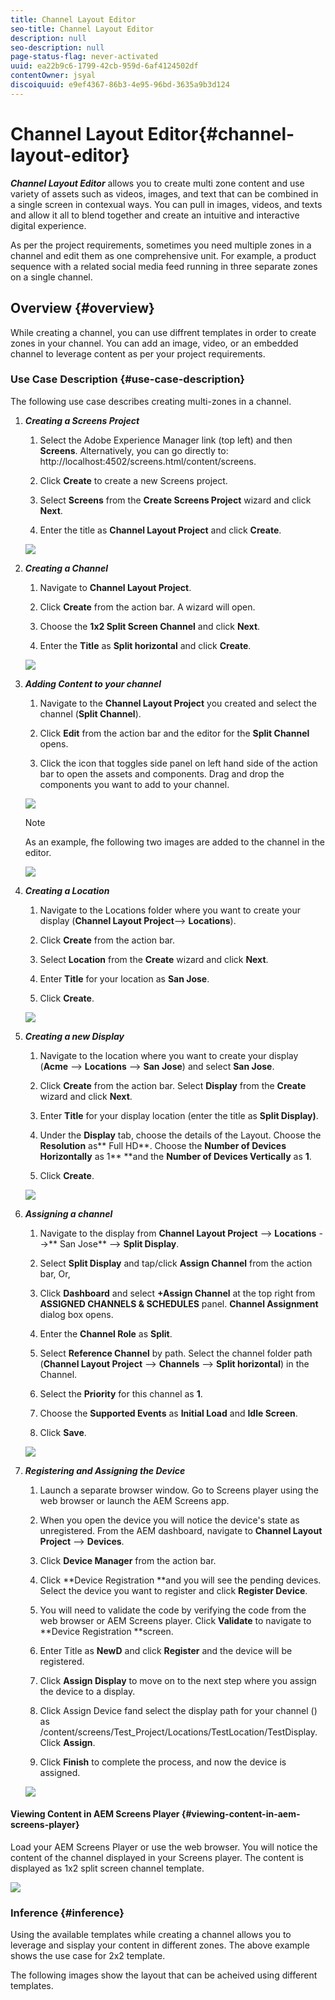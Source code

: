 ```yaml
---
title: Channel Layout Editor
seo-title: Channel Layout Editor
description: null
seo-description: null
page-status-flag: never-activated
uuid: ea22b9c6-1799-42cb-959d-6af4124502df
contentOwner: jsyal
discoiquuid: e9ef4367-86b3-4e95-96bd-3635a9b3d124
---
```


# Channel Layout Editor{#channel-layout-editor}

***Channel Layout Editor*** allows you to create multi zone content and use variety of assets such as videos, images, and text that can be combined in a single screen in contexual ways. You can pull in images, videos, and texts and allow it all to blend together and create an intuitive and interactive digital experience.

As per the project requirements, sometimes you need multiple zones in a channel and edit them as one comprehensive unit. For example, a product sequence with a related social media feed running in three separate zones on a single channel.

## Overview {#overview}

While creating a channel, you can use diffrent templates in order to create zones in your channel. You can add an image, video, or an embedded channel to leverage content as per your project requirements.

### Use Case Description {#use-case-description}

The following use case describes creating multi-zones in a channel.

1. ***Creating a Screens Project***

    1. Select the Adobe Experience Manager link (top left) and then **Screens**. Alternatively, you can ﻿go directly to: http://localhost:4502/screens.html/content/screens.
    1. Click **Create** to create a new Screens project.
    1. Select **Screens** from the **Create Screens Project** wizard and click **Next**. 
    
    1. Enter the title as **Channel Layout Project** and click **Create**.

   ![](assets/ch1.gif)

1. ***Creating a Channel***

    1. Navigate to **Channel Layout Project**.
    1. Click **Create** from the action bar. A wizard will open.
    1. Choose the **1x2 Split Screen Channel** and click **Next**. 
    
    1. Enter the **Title** as **Split horizontal** and click **Create**.

   ![](assets/channelcreation.gif)

1. ***Adding Content to your channel***

    1. Navigate to the **Channel Layout Project** you created and select the channel (**Split Channel**).
    
    1. Click **Edit** from the action bar and the editor for the **Split Channel** opens.
    
    1. Click the icon that toggles side panel on left hand side of the action bar to open the assets and components. Drag and drop the components you want to add to your channel.

   ![](assets/ch4.gif)

   >[!NOTE]
   >
   >As an example, fhe following two images are added to the channel in the editor.

   ![](assets/screen_shot_2018-02-08at123635pm.png)

1. ***Creating a Location***

    1. Navigate to the Locations folder where you want to create your display (**Channel Layout Project**--&gt; **Locations**).
    
    1. Click **Create** from the action bar. 
    1. Select **Location** from the **Create** wizard and click **Next**.
    
    1. Enter **Title** for your location as **San Jose**.
    
    1. Click **Create**.

   ![](assets/ch5.gif)

1. ***Creating a new Display***

    1. Navigate to the location where you want to create your display (**Acme** --&gt; **Locations** --&gt; **San Jose**) and select **San Jose**.
    
    1. Click **Create** from the action bar. Select **Display** from the **Create** wizard and click **Next**.
    
    1. Enter **Title** for your display location (enter the title as **Split Display)**.
    
    1. Under the **Display** tab, choose the details of the Layout. Choose the **Resolution** as** Full HD**. Choose the **Number of Devices Horizontally** as 1** **and the **Number of Devices Vertically** as **1**.
    
    1. Click **Create**.

   ![](assets/ch6.gif)

1. ***Assigning a channel***

    1. Navigate to the display from **Channel Layout Project** --&gt; **Locations** --&gt;** San Jose** --&gt; **Split Display**.
    
    1. Select **Split Display** and tap/click **Assign Channel** from the action bar, Or,
    
    1. Click **Dashboard** and select **+Assign Channel** at the top right from **ASSIGNED CHANNELS & SCHEDULES** panel. **Channel Assignment** dialog box opens.
    
    1. Enter the **Channel Role** as **Split**.
    
    1. Select **Reference Channel** by path. Select the channel folder path (**Channel Layout Project** --&gt; **Channels** --&gt; **Split horizontal**) in the Channel.
    
    1. Select the **Priority** for this channel as **1**.
    
    1. Choose the **Supported Events** as **Initial Load** and **Idle Screen**.
    
    1. Click **Save**.

   ![](assets/ch7.gif)

1. ***Registering and Assigning the Device***

    1. Launch a separate browser window. Go to Screens player using the web browser or launch the AEM Screens app.
    1. When you open the device you will notice the device's state as unregistered. From the AEM dashboard, navigate to **Channel Layout Project** --&gt; **Devices**.
    
    1. Click **Device Manager** from the action bar.
    1. Click **Device Registration **and you will see the pending devices. Select the device you want to register and click **Register Device**.
    
    1. You will need to validate the code by verifying the code from the web browser or AEM Screens player. Click **Validate** to navigate to **Device Registration **screen.
    
    1. Enter Title as **NewD** and click **Register** and the device will be registered.
    
    1. Click **Assign Display** to move on to the next step where you assign the device to a display.
    1. Click Assign Device fand select the display path for your channel () as /content/screens/Test_Project/Locations/TestLocation/TestDisplay. Click **Assign**.
    1. Click **Finish** to complete the process, and now the device is assigned.

   ![](assets/ch8.gif)

#### Viewing Content in AEM Screens Player {#viewing-content-in-aem-screens-player}

Load your AEM Screens Player or use the web browser. You will notice the content of the channel displayed in your Screens player. The content is displayed as 1x2 split screen channel template.

![](do-not-localize/screen_shot_2018-02-08at123648pm.png) 

### Inference {#inference}

Using the available templates while creating a channel allows you to leverage and sisplay your content in different zones. The above example shows the use case for 2x2 template.

The following images show the layout that can be acheived using different templates.
